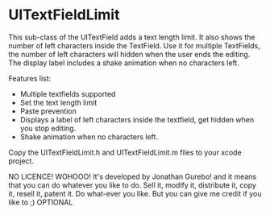 UITextFieldLimit
================

This sub-class of the UITextField adds a text length limit. It also shows the number of left characters inside the TextField.
Use it for multiple TextFields, the number of left characters will hidden when the user ends the editing. The display label includes a shake animation when no characters left.

Features list:
* Multiple textfields supported
* Set the text length limit
* Paste prevention
* Displays a label of left characters inside the textfield, get hidden when you stop editing.
* Shake animation when no characters left.

Copy the UITextFieldLimit.h and UITextFieldLimit.m files to your xcode project.

NO LICENCE! WOHOOO! It's developed by Jonathan Gurebo! and it means that you can do whatever you like to do.
Sell it, modify it, distribute it, copy it, resell it, patent it. Do what-ever you like. But you can give me credit if you like to ;) OPTIONAL
